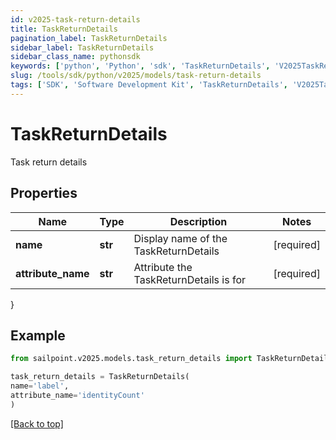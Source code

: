 ```yaml
---
id: v2025-task-return-details
title: TaskReturnDetails
pagination_label: TaskReturnDetails
sidebar_label: TaskReturnDetails
sidebar_class_name: pythonsdk
keywords: ['python', 'Python', 'sdk', 'TaskReturnDetails', 'V2025TaskReturnDetails'] 
slug: /tools/sdk/python/v2025/models/task-return-details
tags: ['SDK', 'Software Development Kit', 'TaskReturnDetails', 'V2025TaskReturnDetails']
---
```


# TaskReturnDetails

Task return details

## Properties

Name | Type | Description | Notes
------------ | ------------- | ------------- | -------------
**name** | **str** | Display name of the TaskReturnDetails | [required]
**attribute_name** | **str** | Attribute the TaskReturnDetails is for | [required]
}

## Example

```python
from sailpoint.v2025.models.task_return_details import TaskReturnDetails

task_return_details = TaskReturnDetails(
name='label',
attribute_name='identityCount'
)

```
[[Back to top]](#) 

